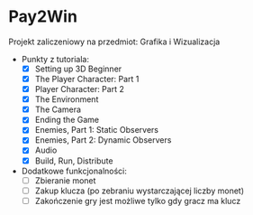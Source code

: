 # Pay2Win
Projekt zaliczeniowy na przedmiot: Grafika i Wizualizacja
- Punkty z tutoriala:
    - [x] Setting up 3D Beginner
    - [x] The Player Character: Part 1
    - [x] Player Character: Part 2
    - [x] The Environment
    - [x] The Camera
    - [x] Ending the Game
    - [x] Enemies, Part 1: Static Observers
    - [x] Enemies, Part 2: Dynamic Observers
    - [x] Audio
    - [x] Build, Run, Distribute
- Dodatkowe funkcjonalności:
    - [ ] Zbieranie monet
    - [ ] Zakup klucza (po zebraniu wystarczającej liczby monet)
    - [ ] Zakończenie gry jest możliwe tylko gdy gracz ma klucz
